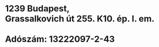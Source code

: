
<html>
<body>

<h1>
  <br>
    <br>
  1239 Budapest, <br> 
  Grassalkovich út 255. K10. ép. I. em.
  <br>
    <br>
  Adószám: 13222097-2-43
 </h1>
</body>
</html>
